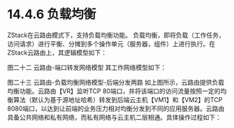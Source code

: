 # 14.4.6 负载均衡

ZStack在云路由模式下，支持负载均衡功能。
负载均衡，即将负载（工作任务，访问请求）进行平衡、分摊到多个操作单元（服务器，组件）上进行执行。在ZStack云路由上，其逻辑模型如下：
 
图二十二 云路由-端口转发网络模型
其工作网络模型如下：



 图二十三 云路由-负载均衡网络模型-后端分发两路
如上图所示，云路由提供负载均衡功能。云路由【VR】监听TCP 80端口，并将该端口的访问流量按照一定的均衡算法（默认为基于源地址哈希）转发到后端云主机【VM1】和【VM2】的TCP 8080端口，以达到让前端的业务压力相对均衡分发到不同的应用服务器。云路由具备公共网络和私有网络，而私有网络与云主机二层相通。具体操作过程如下：
